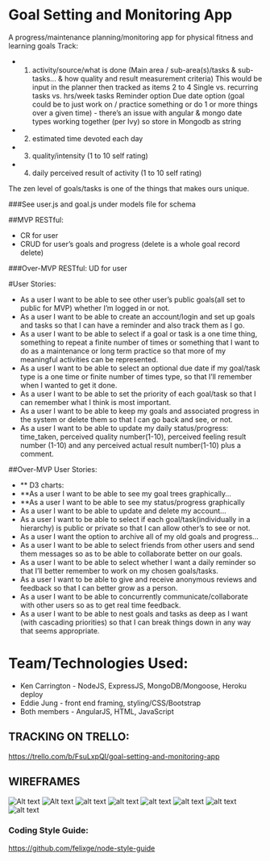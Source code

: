 # Goal Setting and Monitoring App
A progress/maintenance planning/monitoring app for physical fitness and learning goals
Track:
* 1. activity/source/what is done (Main area / sub-area(s)/tasks & sub-tasks... & how quality and result measurement criteria) This would be input in the planner then tracked as items 2 to 4
	Single vs. recurring tasks vs. hrs/week tasks
	Reminder option
	Due date option (goal could be to just work on / practice something or do 1 or more things over a given time) - there’s an issue with angular & mongo date types working together (per Ivy) so store in Mongodb as string
* 2. estimated time devoted each day
* 3. quality/intensity (1 to 10 self rating)
* 4. daily perceived result of activity  (1 to 10 self rating)

The zen level of goals/tasks is one of the things that makes ours unique.

###See user.js and goal.js under models file for schema

##MVP RESTful:
* CR for user
* CRUD for user’s goals and progress (delete is a whole goal record delete)

###Over-MVP RESTful:
UD for user

#User Stories:
* As a user I want to be able to see other user’s public goals(all set to public for MVP) whether I’m logged in or not.
* As a user I want to be able to create an account/login and set up goals and tasks so that I can have a reminder and also track them as I go.
* As a user I want to be able to select if a goal or task is a one time thing, something to repeat a finite number of times or something that I want to do as a maintenance or long term practice so that more of my meaningful activities can be represented.
* As a user I want to be able to select an optional due date if my goal/task type is a one time or finite number of times type, so that I’ll remember when I wanted to get it done.
* As a user I want to be able to set the priority of each goal/task so that I can remember what I think is most important.
* As a user I want to be able to keep my goals and associated progress in the system or delete them so that I can go back and see, or not.
* As a user I want to be able to update my daily status/progress: time_taken, perceived quality number(1-10), perceived feeling result number (1-10) and any perceived actual result number(1-10) plus a comment.

##Over-MVP User Stories:
* ** D3 charts:
* **As a user I want to be able to see my goal trees graphically…
* **As a user I want to be able to see my status/progress graphically
* As a user I want to be able to update and delete my account...
* As a user I want to be able to select if each goal/task(individually in a hierarchy) is public or private so that I can allow other’s to see or not.
* As a user I want the option to archive all of my old goals and progress...
* As a user I want to be able to select friends from other users and send them messages so as to be able to collaborate better on our goals.
* As a user I want to be able to select whether I want a daily reminder so that I’ll better remember to work on my chosen goals/tasks.
* As a user I want to be able to give and receive anonymous reviews and feedback so that I can better grow as a person.
* As a user I want to be able to concurrently communicate/collaborate with other users so as to get real time feedback.
* As a user I want to be able to nest goals and tasks as deep as I want (with cascading priorities) so that I can break things down in any way that seems appropriate.

# Team/Technologies Used:
* Ken Carrington - NodeJS, ExpressJS, MongoDB/Mongoose, Heroku deploy
* Eddie Jung - front end framing, styling/CSS/Bootstrap
* Both members - AngularJS, HTML, JavaScript

## TRACKING ON TRELLO:
https://trello.com/b/FsuLxpQI/goal-setting-and-monitoring-app

## WIREFRAMES
![Alt text](https://cloud.githubusercontent.com/assets/13035354/11770971/ffe9eb06-a1be-11e5-97e0-d1e30a6b5999.png)
![Alt text](https://cloud.githubusercontent.com/assets/13035354/11770975/05fea4e6-a1bf-11e5-8fcd-75b7302999a2.png)
![alt text](https://cloud.githubusercontent.com/assets/13035354/11770978/0fcdbbf6-a1bf-11e5-94eb-4780a77482fb.png)
![alt text](https://cloud.githubusercontent.com/assets/13035354/11770980/1890f96a-a1bf-11e5-9397-179ffad2f34a.png)
![alt text](https://cloud.githubusercontent.com/assets/13035354/11770984/216339cc-a1bf-11e5-96cd-99e928304c47.png)
![alt text](https://cloud.githubusercontent.com/assets/13035354/11770987/27030d62-a1bf-11e5-8122-e98aba094f05.png)
![alt text](https://cloud.githubusercontent.com/assets/13035354/11770989/2dde3468-a1bf-11e5-8d3d-280d687d49e6.png)
![alt text](https://cloud.githubusercontent.com/assets/13035354/11770991/33caa730-a1bf-11e5-83af-319366fb05a3.png)

### Coding Style Guide:
https://github.com/felixge/node-style-guide



